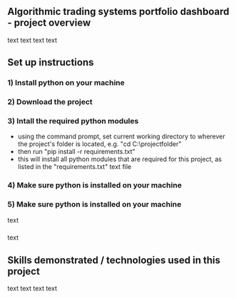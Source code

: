 ## Algorithmic trading systems portfolio dashboard - project overview
text
text
text
text

## Set up instructions
### 1) Install python on your machine
### 2) Download the project
### 3) Intall the required python modules
- using the command prompt, set current working directory to wherever the project's folder is located, e.g. "cd C:\projectfolder"
- then run "pip install -r requirements.txt"
- this will install all python modules that are required for this project, as listed in the "requirements.txt" text file
### 4) Make sure python is installed on your machine
### 5) Make sure python is installed on your machine
text
###
text

## Skills demonstrated / technologies used in this project
text
text
text
text
